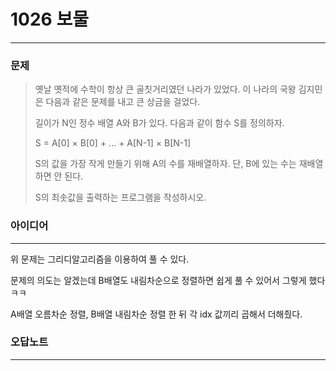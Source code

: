 # 1026 보물
------------
### 문제

>옛날 옛적에 수학이 항상 큰 골칫거리였던 나라가 있었다. 이 나라의 국왕 김지민은 다음과 같은 문제를 내고 큰 상금을 걸었다.
>
>길이가 N인 정수 배열 A와 B가 있다. 다음과 같이 함수 S를 정의하자.
>
>S = A[0] × B[0] + ... + A[N-1] × B[N-1]
>
>S의 값을 가장 작게 만들기 위해 A의 수를 재배열하자. 단, B에 있는 수는 재배열하면 안 된다.
>
>S의 최솟값을 출력하는 프로그램을 작성하시오.

### 아이디어
----------
위 문제는 그리디알고리즘을 이용하여 풀 수 있다.

문제의 의도는 알겠는데 B배열도 내림차순으로 정렬하면 쉽게 풀 수 있어서 그렇게 했다 ㅋㅋ

A배열 오름차순 정렬, B배열 내림차순 정렬 한 뒤 각 idx 값끼리 곱해서 더해줬다.

### 오답노트
----------
